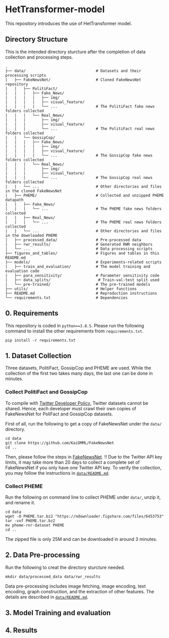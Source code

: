 # HetTransformer-model
This repository introduces the use of HetTransformer model.

## Directory Structure
This is the intended directory sturcture after the completion of data collection and processing steps.
```
.
├── data/                               # Datasets and their processing scripts
|   ├── FakeNewsNet/                    # Cloned FakeNewsNet repository
|   |   ├── PolitiFact/
|   |   |   ├── Fake_News/
|   |   |   |   ├── img/
|   |   |   |   ├── visual_feature/
|   |   |   |   └── ...                 # The PolitiFact fake news folders collected
|   |   |   └── Real_News/
|   |   |       ├── img/
|   |   |       ├── visual_feature/
|   |   |       └── ...                 # The PolitiFact real news folders collected
|   |   └── GossipCop/
|   |   |   ├── Fake_News/
|   |   |   |   ├── img/
|   |   |   |   ├── visual_feature/
|   |   |   |   └── ...                 # The GossipCop fake news folders collected
|   |   |   └── Real_News/
|   |   |       ├── img/
|   |   |       ├── visual_feature/
|   |   |       └── ...                 # The GossipCop real news folders collected
|   |   └── ...                         # Other directories and files in the cloned FakeNewsNet
|   ├── PHEME/                          # Collected and unzipped PHEME datapath
|   |   ├── Fake_News/
|   |   |   └── ...                     # The PHEME fake news folders collected
|   |   ├── Real_News/
|   |   |   └── ...                     # The PHEME real news folders collected
|   |   └── ...                         # Other directories and files in the downloaded PHEME
|   ├── processed_data/                 # Pre-processed data
|   ├── rwr_results/                    # Generated RWR neighbors
|   └── ...                             # Data processing scripts
├── figures_and_tables/                 # Figures and tables in this README.md 
├── models/                             # Experiments-related scripts
|   ├── train_and_evaluation/           # The model training and evaluation code
|   ├── para_sensitivity/               # Parameter sensitivity code
|   ├── data_splits/                     # Train-val-test split used
|   └── pre-trained/                    # The pre-trained models
├── utils/                              # Helper functions
├── README.md                           # Reproduction instructions
└── requirements.txt                    # Dependencies
```

## 0. Requirements
This repository is coded in `python==3.8.5`.
Please run the following command to install the other requirements from `requirements.txt`.
```
pip install -r requirements.txt
```

## 1. Dataset Collection
Three datasets, PolitiFact, GossipCop and PHEME are used. While the collection of the first two takes many days, the last one can be done in minutes.

### Collect PolitiFact and GossipCop
To compile with [Twitter Developer Policy](https://developer.twitter.com/en/developer-terms/policy), Twitter datasets cannot be shared. Hence, each developer must crawl their own copies of FakeNewsNet for PoliFact and GossipCop datasets. 

First of all, run the following to get a copy of FakeNewsNet under the `data/` directory.
```
cd data
git clone https://github.com/KaiDMML/FakeNewsNet
cd ..
```
Then, please follow the steps in [FakeNewsNet](https://github.com/KaiDMML/FakeNewsNet).
!! Due to the Twitter API key limits, it may take more than 20 days to collect a complete set of FakeNewsNet if you only have one Twitter API key. To verify the collection, you may follow the instructions in [`data/README.md`](https://github.com/HetTransformer/HetTransformer-model/tree/main/data).

### Collect PHEME
Run the following on command line to collect PHEME under `data/`, unzip it, and rename it.
```
cd data
wget -O PHEME.tar.bz2 "https://ndownloader.figshare.com/files/6453753"
tar -vxf PHEME.tar.bz2
mv pheme-rnr-dataset PHEME
cd ..
```
The zipped file is only 25M and can be downloaded in around 3 minutes.

## 2. Data Pre-processing
Run the following to creat the directory sturcture needed.
```
mkdir data/processed_data data/rwr_results
```
Data pre-processing includes image fetching, image encoding, text encoding, graph construction, and the extraction of other features.
The details are described in [`data/README.md`](https://github.com/HetTransformer/HetTransformer-model/tree/main/data).

## 3. Model Training and evaluation
## 4. Results
